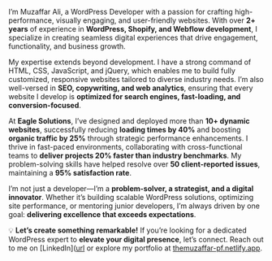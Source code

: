 I’m Muzaffar Ali, a WordPress Developer with a passion for crafting high-performance, visually engaging, and user-friendly websites. With over **2+ years** of experience in **WordPress, Shopify, and Webflow development**, I specialize in creating seamless digital experiences that drive engagement, functionality, and business growth.

My expertise extends beyond development. I have a strong command of HTML, CSS, JavaScript, and jQuery, which enables me to build fully customized, responsive websites tailored to diverse industry needs. I’m also well-versed in **SEO, copywriting, and web analytics**, ensuring that every website I develop is **optimized for search engines, fast-loading, and conversion-focused**.

At **Eagle Solutions**, I’ve designed and deployed more than **10+ dynamic websites**, successfully reducing **loading times by 40%** and boosting **organic traffic by 25%** through strategic performance enhancements. I thrive in fast-paced environments, collaborating with cross-functional teams to **deliver projects 20% faster than industry benchmarks**. My problem-solving skills have helped resolve over **50 client-reported issues**, maintaining a **95% satisfaction rate**.

I’m not just a developer—I’m a **problem-solver, a strategist, and a digital innovator**. Whether it’s building scalable WordPress solutions, optimizing site performance, or mentoring junior developers, I’m always driven by one goal: **delivering excellence that exceeds expectations**.

💡 **Let’s create something remarkable!** If you’re looking for a dedicated WordPress expert to **elevate your digital presence**, let’s connect. Reach out to me on [LinkedIn]([url](https://www.linkedin.com/in/muzaffar-dev/) or explore my portfolio at [themuzaffar-pf.netlify.app](themuzaffar-pf.netlify.app).
